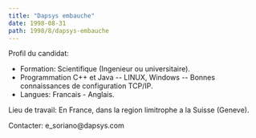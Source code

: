 ```yaml
---
title: "Dapsys embauche"
date: 1998-08-31
path: 1998/8/dapsys-embauche
---
```


<P>
Profil du candidat:
</P>

<UL>

<LI>Formation: Scientifique (Ingenieur ou universitaire).
<LI>
Programmation C++ et Java --
LINUX, Windows --
Bonnes connaissances de configuration TCP/IP.
<LI>Langues:  Francais - Anglais.
</UL>

<P>
Lieu de travail: En France, dans la region limitrophe a la Suisse
(Geneve).
</P>

<P>
Contacter: e_soriano@dapsys.com
</P>


